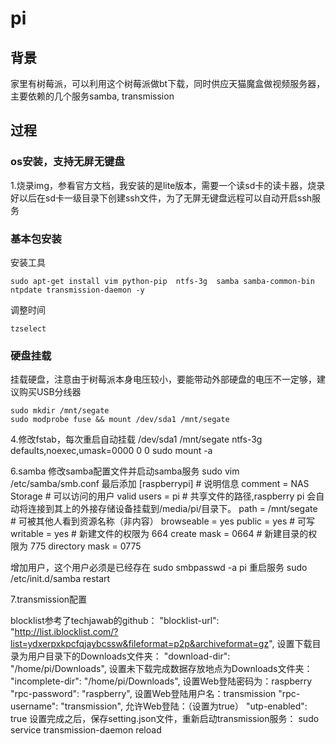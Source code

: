 # pi
## 背景
家里有树莓派，可以利用这个树莓派做bt下载，同时供应天猫魔盒做视频服务器，主要依赖的几个服务samba, transmission

## 过程
### os安装，支持无屏无键盘
1.烧录img，参看官方文档，我安装的是lite版本，需要一个读sd卡的读卡器，烧录好以后在sd卡一级目录下创建ssh文件，为了无屏无键盘远程可以自动开启ssh服务

### 基本包安装
安装工具  
```
sudo apt-get install vim python-pip  ntfs-3g  samba samba-common-bin ntpdate transmission-daemon -y
```

调整时间  
```
tzselect
```

### 硬盘挂载
挂载硬盘，注意由于树莓派本身电压较小，要能带动外部硬盘的电压不一定够，建议购买USB分线器  
```
sudo mkdir /mnt/segate
sudo modprobe fuse && mount /dev/sda1 /mnt/segate
```

4.修改fstab，每次重启自动挂载
/dev/sda1 /mnt/segate ntfs-3g defaults,noexec,umask=0000 0 0
sudo mount -a

6.samba
修改samba配置文件并启动samba服务
sudo vim /etc/samba/smb.conf
最后添加
[raspberrypi]
    # 说明信息
    comment = NAS Storage
    # 可以访问的用户
    valid users = pi
    # 共享文件的路径,raspberry pi 会自动将连接到其上的外接存储设备挂载到/media/pi/目录下。
    path = /mnt/segate
    # 可被其他人看到资源名称（非内容）
    browseable = yes
    public = yes
    # 可写
    writable = yes
    # 新建文件的权限为 664
    create mask = 0664
    # 新建目录的权限为 775
    directory mask = 0775

增加用户，这个用户必须是已经存在
sudo smbpasswd -a pi
重启服务
sudo /etc/init.d/samba restart

7.transmission配置

blocklist参考了techjawab的github：
"blocklist-url": "http://list.iblocklist.com/?list=ydxerpxkpcfqjaybcssw&fileformat=p2p&archiveformat=gz",
设置下载目录为用户目录下的Downloads文件夹：
"download-dir": "/home/pi/Downloads",
设置未下载完成数据存放地点为Downloads文件夹：
"incomplete-dir": "/home/pi/Downloads",
设置Web登陆密码为：raspberry
"rpc-password": "raspberry",
设置Web登陆用户名：transmission
"rpc-username": "transmission",
允许Web登陆：（设置为true）
"utp-enabled": true
设置完成之后，保存setting.json文件，重新启动transmission服务：
sudo service transmission-daemon reload


